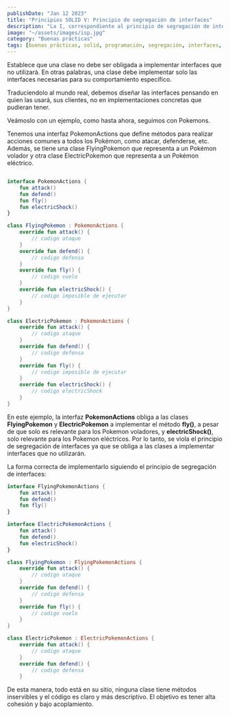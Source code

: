 ```yaml
---
publishDate: "Jan 12 2023"
title: "Principios SOLID V: Principio de segregación de interfaces"
description: "La I, correspondiente al principio de segregación de interfaces. Esta me gusta porque es como yo, todo en su sitio y ordenado. Que no sobre nada."
image: "~/assets/images/isp.jpg"
category: "Buenas prácticas"
tags: [buenas prácticas, solid, programación, segregación, interfaces, arquitectura]
---
```


Establece que una clase no debe ser obligada a implementar interfaces que no utilizará. En otras palabras, una clase debe implementar solo las interfaces necesarias para su comportamiento específico.

Traduciendolo al mundo real, debemos diseñar las interfaces pensando en quien las usará, sus clientes, no en implementaciones concretas que pudieran tener.

Veámoslo con un ejemplo, como hasta ahora, seguimos con Pokemons.

Tenemos una interfaz PokemonActions que define métodos para realizar acciones comunes a todos los Pokémon, como atacar, defenderse, etc. Además, se tiene una clase FlyingPokemon que representa a un Pokémon volador y otra clase ElectricPokemon que representa a un Pokémon eléctrico.

```kotlin

interface PokemonActions {
    fun attack()
    fun defend()
    fun fly()
    fun electricShock()
}

class FlyingPokemon : PokemonActions {
    override fun attack() {
        // codigo ataque
    }
    override fun defend() {
        // codigo defensa
    }
    override fun fly() {
        // codigo vuelo
    }
    override fun electricShock() {
        // codigo imposible de ejecutar
    }
}

class ElectricPokemon : PokemonActions {
    override fun attack() {
        // codigo ataque
    }
    override fun defend() {
        // codigo defensa
    }
    override fun fly() {
        // codigo imposible de ejecutar
    }
    override fun electricShock() {
        // codigo electricShock
    }
}
```

En este ejemplo, la interfaz **PokemonActions** obliga a las clases **FlyingPokemon** y **ElectricPokemon** a implementar el método **fly()**, a pesar de que solo es relevante para los Pokemon voladores, y **electricShock()**, solo relevante para los Pokemon eléctricos. Por lo tanto, se viola el principio de segregación de interfaces ya que se obliga a las clases a implementar interfaces que no utilizarán.

La forma correcta de implementarlo siguiendo el principio de segregación de interfaces:

```kotlin
interface FlyingPokemonActions {
    fun attack()
    fun defend()
    fun fly()
}

interface ElectricPokemonActions {
    fun attack()
    fun defend()
    fun electricShock()
}

class FlyingPokemon : FlyingPokemonActions {
    override fun attack() {
        // codigo ataque
    }
    override fun defend() {
        // codigo defensa
    }
    override fun fly() {
        // codigo vuelo
    }
}

class ElectricPokemon : ElectricPokemonActions {
    override fun attack() {
        // codigo ataque
    }
    override fun defend() {
        // codigo defensa
    }

```

De esta manera, todo está en su sitio, ninguna clase tiene métodos inservibles y el código es claro y más descriptivo. El objetivo es tener alta cohesión y bajo acoplamiento.